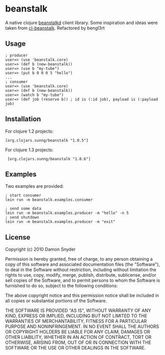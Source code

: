 # beanstalk

A native clojure [beanstalkd](http://kr.github.com/beanstalkd/) client library. 
Some inspiration and ideas were taken from [cl-beanstalk](https://github.com/antifuchs/cl-beanstalk/).
Refactored by bengl3rt

## Usage

    ; producer
	user=> (use 'beanstalk.core)
    user=> (def b (new-beanstalk))
    user=> (use b "my-tube")
    user=> (put b 0 0 0 5 "hello")
    ...
    ; consumer
	user=> (use 'beanstalk.core)
    user=> (def b (new-beanstalk))
    user=> (watch b "my-tube")
    user=> (def job (reserve b)) ; id is (:id job), payload is (:payload job)

## Installation

For clojure 1.2 projects:

    [org.clojars.sunng/beanstalk "1.0.5"]

For clojure 1.3 projects:

     [org.clojars.sunng/beanstalk "1.0.6"]

## Examples

Two examples are provided:

    ; start consumer
    lein run -m beanstalk.examples.consumer

    ; send some data
    lein run -m beanstalk.examples.producer -m "hello" -n 5
    ; send shutdown
    lein run -m beanstalk.examples.producer -m "exit" 

## License

Copyright (c) 2010 Damon Snyder 

Permission is hereby granted, free of charge, to any person obtaining a copy
of this software and associated documentation files (the "Software"), to deal
in the Software without restriction, including without limitation the rights
to use, copy, modify, merge, publish, distribute, sublicense, and/or sell
copies of the Software, and to permit persons to whom the Software is
furnished to do so, subject to the following conditions:

The above copyright notice and this permission notice shall be included in
all copies or substantial portions of the Software.

THE SOFTWARE IS PROVIDED "AS IS", WITHOUT WARRANTY OF ANY KIND, EXPRESS OR
IMPLIED, INCLUDING BUT NOT LIMITED TO THE WARRANTIES OF MERCHANTABILITY,
FITNESS FOR A PARTICULAR PURPOSE AND NONINFRINGEMENT. IN NO EVENT SHALL THE
AUTHORS OR COPYRIGHT HOLDERS BE LIABLE FOR ANY CLAIM, DAMAGES OR OTHER
LIABILITY, WHETHER IN AN ACTION OF CONTRACT, TORT OR OTHERWISE, ARISING FROM,
OUT OF OR IN CONNECTION WITH THE SOFTWARE OR THE USE OR OTHER DEALINGS IN
THE SOFTWARE.
